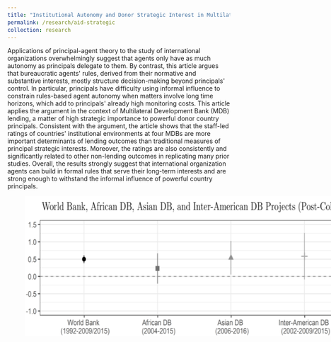 ```yaml
---
title: "Institutional Autonomy and Donor Strategic Interest in Multilateral Foreign Aid: Rules vs. Informal Influence "
permalink: /research/aid-strategic
collection: research
---
```


Applications of principal-agent theory to the study of international organizations overwhelmingly suggest that agents only have as much autonomy as principals delegate to them. By contrast, this article argues that bureaucratic agents' rules, derived from their normative and substantive interests, mostly structure decision-making beyond principals' control. In particular, principals have difficulty using informal influence to constrain rules-based agent autonomy when matters involve long time horizons, which add to principals' already high monitoring costs. This article applies the argument in the context of Multilateral Development Bank (MDB) lending, a matter of high strategic importance to powerful donor country principals. Consistent with the argument, the article shows that the staff-led ratings of countries' institutional environments at four MDBs are more important determinants of lending outcomes than traditional measures of principal strategic interests. Moreover, the ratings are also consistently and significantly related to other non-lending outcomes in replicating many prior studies. Overall, the results strongly suggest that international organization agents can build in formal rules that serve their long-term interests and are strong enough to withstand the informal influence of powerful country principals. 
<figure style="width: 769px; height: 382px"  class="align-center">
  <img src="/images/foreign_aid.png" alt="" />
</figure>

